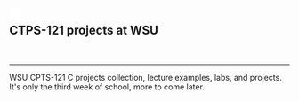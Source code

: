 <img src="/media/coug.svg" align="left" width="20px"/>

## CTPS-121 projects at WSU

<br clear="left"/>

---

WSU CPTS-121 C projects collection, lecture examples, labs, and projects. It's only the third week of school, more to come later. 